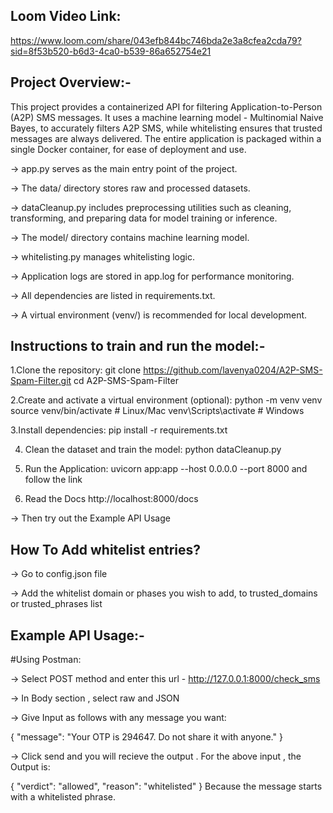 ## Loom Video Link:
https://www.loom.com/share/043efb844bc746bda2e3a8cfea2cda79?sid=8f53b520-b6d3-4ca0-b539-86a652754e21

## Project Overview:-
This project provides a containerized API for filtering Application-to-Person (A2P) SMS messages. 
It uses a machine learning model - Multinomial Naive Bayes,  to accurately filters A2P SMS, while whitelisting ensures that trusted messages are always delivered. 
The entire application is packaged within a single Docker container, for ease of deployment and use.

-> app.py serves as the main entry point of the project.

-> The data/ directory stores raw and processed datasets.

-> dataCleanup.py includes preprocessing utilities such as cleaning, transforming, and preparing data for model training or inference.

-> The model/ directory contains machine learning model.

-> whitelisting.py manages whitelisting logic.

-> Application logs are stored in app.log for performance monitoring.

-> All dependencies are listed in requirements.txt.

-> A virtual environment (venv/) is recommended for local development.

## Instructions to train and run the model:-
1.Clone the repository:
git clone https://github.com/lavenya0204/A2P-SMS-Spam-Filter.git
cd A2P-SMS-Spam-Filter

2.Create and activate a virtual environment (optional):
python -m venv venv
source venv/bin/activate  # Linux/Mac
venv\Scripts\activate     # Windows

3.Install dependencies:
pip install -r requirements.txt

4. Clean the dataset and train the model:
python dataCleanup.py

5. Run the Application:
uvicorn app:app --host 0.0.0.0 --port 8000
and follow the link
6. Read the Docs
http://localhost:8000/docs

-> Then try out the Example API Usage


## How To Add whitelist entries?
-> Go to config.json file 

-> Add the whitelist domain or phases you wish to add, to trusted_domains or trusted_phrases list

## Example API Usage:-
#Using Postman:

-> Select POST method and enter this url - http://127.0.0.1:8000/check_sms

-> In Body section , select raw and JSON

-> Give Input as follows with any message you want:

{
    "message": "Your OTP is 294647. Do not share it with anyone."
}

-> Click send and you will recieve the output . For the above input , the Output is:

{
    "verdict": "allowed",
    "reason": "whitelisted"
}
Because the message starts with a whitelisted phrase.
